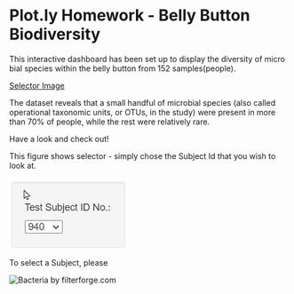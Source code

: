 # Plot.ly Homework - Belly Button Biodiversity


This interactive dashboard has been set up to display the diversity of micro bial species within the belly button from 152 samples(people).

[Selector Image](Images/dashboard.png)

The dataset reveals that a small handful of microbial species (also called operational taxonomic units, or OTUs, in the study) were present in more than 70% of people, while the rest were relatively rare. 

Have a look and check out! 

This figure shows selector - simply chose the Subject Id that you wish to look at.  

![Selector Image](Images/Selector.png)

To select a Subject, please 

![Bacteria by filterforge.com](Images/bacteria.jpg)

